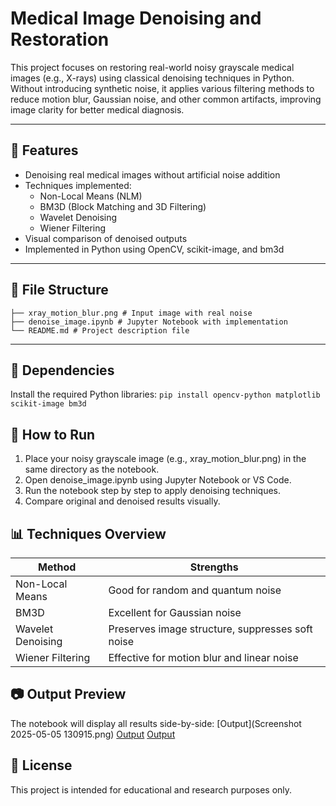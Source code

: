 # Medical Image Denoising and Restoration

This project focuses on restoring real-world noisy grayscale medical images (e.g., X-rays) using classical denoising techniques in Python. Without introducing synthetic noise, it applies various filtering methods to reduce motion blur, Gaussian noise, and other common artifacts, improving image clarity for better medical diagnosis.

---

## 📌 Features

- Denoising real medical images without artificial noise addition
- Techniques implemented:
  - Non-Local Means (NLM)
  - BM3D (Block Matching and 3D Filtering)
  - Wavelet Denoising
  - Wiener Filtering
- Visual comparison of denoised outputs
- Implemented in Python using OpenCV, scikit-image, and bm3d

---

## 📁 File Structure

```📂 medical-image-denoising/
├── xray_motion_blur.png # Input image with real noise
├── denoise_image.ipynb # Jupyter Notebook with implementation
└── README.md # Project description file
```


---

## 🧪 Dependencies

Install the required Python libraries:
`pip install opencv-python matplotlib scikit-image bm3d`


## 🚀 How to Run

1. Place your noisy grayscale image (e.g., xray_motion_blur.png) in the same directory as the notebook.
2. Open denoise_image.ipynb using Jupyter Notebook or VS Code.
3. Run the notebook step by step to apply denoising techniques.
4. Compare original and denoised results visually.

## 📊 Techniques Overview

| Method            | Strengths                                        |
| ----------------- | ------------------------------------------------ |
| Non-Local Means   | Good for random and quantum noise                |
| BM3D              | Excellent for Gaussian noise                     |
| Wavelet Denoising | Preserves image structure, suppresses soft noise |
| Wiener Filtering  | Effective for motion blur and linear noise       |

## 📷 Output Preview

The notebook will display all results side-by-side:
[Output](Screenshot 2025-05-05 130915.png)
[Output](images/output.png)
[Output](images/output.png)

## 📜 License
This project is intended for educational and research purposes only.


